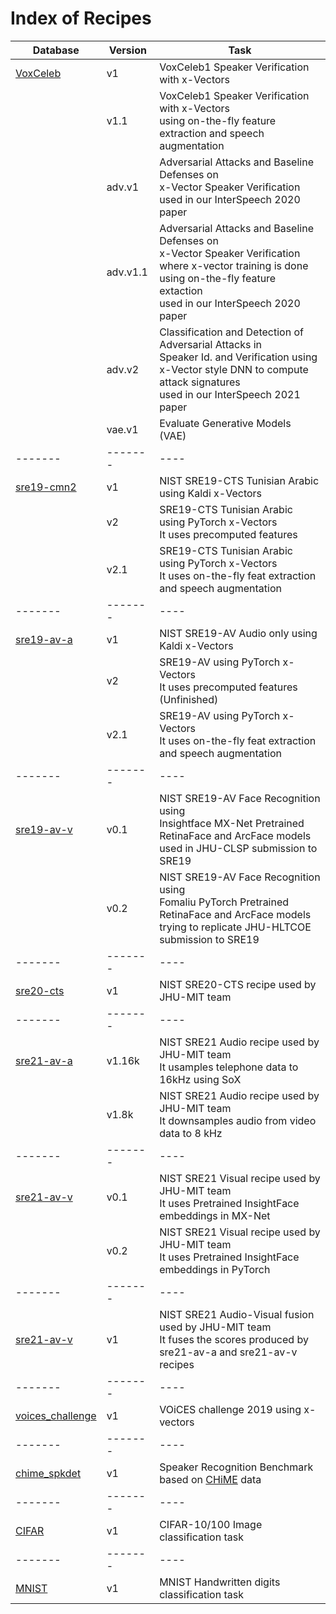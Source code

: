 # Index of Recipes

| Database | Version | Task |
| -------- | ------- | ---- |
| [VoxCeleb](http://www.robots.ox.ac.uk/~vgg/data/voxceleb) | v1 | VoxCeleb1 Speaker Verification with x-Vectors |
| | v1.1 | VoxCeleb1 Speaker Verification with x-Vectors <br> using on-the-fly feature extraction and speech augmentation |
| | adv.v1 | Adversarial Attacks and Baseline Defenses on <br> x-Vector Speaker Verification <br> used in our InterSpeech 2020 paper|
| | adv.v1.1 | Adversarial Attacks and Baseline Defenses on <br> x-Vector Speaker Verification <br> where x-vector training is done using on-the-fly feature extaction <br> used in our InterSpeech 2020 paper|
| | adv.v2 | Classification and Detection of Adversarial Attacks in <br> Speaker Id. and Verification using <br> x-Vector style DNN to compute attack signatures <br> used in our InterSpeech 2021 paper |
| | vae.v1 | Evaluate Generative Models (VAE) |
| ------- | ------- | ---- |
| [sre19-cmn2](https://www.nist.gov/itl/iad/mig/nist-2019-speaker-recognition-evaluation) | v1 | NIST SRE19-CTS Tunisian Arabic using Kaldi x-Vectors |
| | v2 | SRE19-CTS Tunisian Arabic using PyTorch x-Vectors <br> It uses precomputed features |
| | v2.1 | SRE19-CTS Tunisian Arabic using PyTorch x-Vectors <br> It uses on-the-fly feat extraction and speech augmentation |
| ------- | ------- | ---- |
| [sre19-av-a](https://www.nist.gov/itl/iad/mig/nist-2019-speaker-recognition-evaluation) | v1 | NIST SRE19-AV Audio only using Kaldi x-Vectors |
| | v2 | SRE19-AV using PyTorch x-Vectors <br> It uses precomputed features (Unfinished)|
| | v2.1 | SRE19-AV using PyTorch x-Vectors <br> It uses on-the-fly feat extraction and speech augmentation |
| ------- | ------- | ---- |
| [sre19-av-v](https://www.nist.gov/itl/iad/mig/nist-2019-speaker-recognition-evaluation) | v0.1 | NIST SRE19-AV Face Recognition using <br> Insightface MX-Net Pretrained RetinaFace and ArcFace models <br> used in JHU-CLSP submission to SRE19 |
| | v0.2 | NIST SRE19-AV Face Recognition using <br> Fomaliu PyTorch Pretrained RetinaFace and ArcFace models <br> trying to replicate JHU-HLTCOE submission to SRE19 |
| ------- | ------- | ---- |
| [sre20-cts](https://www.nist.gov/publications/nist-2020-cts-speaker-recognition-challenge-evaluation-plan) | v1 | NIST SRE20-CTS recipe used by JHU-MIT team |
| ------- | ------- | ---- |
| [sre21-av-a](https://www.nist.gov/itl/iad/mig/nist-2021-speaker-recognition-evaluation-sre21) | v1.16k | NIST SRE21 Audio recipe used by JHU-MIT team <br> It usamples telephone data to 16kHz using SoX |
| | v1.8k | NIST SRE21 Audio recipe used by JHU-MIT team <br> It downsamples audio from video data to 8 kHz |
| ------- | ------- | ---- |
| [sre21-av-v](https://www.nist.gov/itl/iad/mig/nist-2021-speaker-recognition-evaluation-sre21) | v0.1 | NIST SRE21 Visual recipe used by JHU-MIT team <br> It uses Pretrained InsightFace embeddings in MX-Net |
| | v0.2 | NIST SRE21 Visual recipe used by JHU-MIT team <br> It uses Pretrained InsightFace embeddings in PyTorch |
| ------- | ------- | ---- |
| [sre21-av-v](https://www.nist.gov/itl/iad/mig/nist-2021-speaker-recognition-evaluation-sre21) | v1 | NIST SRE21 Audio-Visual fusion used by JHU-MIT team <br> It fuses the scores produced by sre21-av-a and sre21-av-v recipes |
| ------- | ------- | ---- |
| [voices_challenge](https://iqtlabs.github.io/voices/downloads/) | v1 | VOiCES challenge 2019 using x-vectors |
| ------- | ------- | ---- |
| [chime_spkdet](https://www.isca-speech.org/archive/Interspeech_2019/pdfs/2174.pdf) | v1 | Speaker Recognition Benchmark based on [CHiME](http://spandh.dcs.shef.ac.uk/chime_challenge/CHiME5/data.html) data |
| ------- | ------- | ---- |
| [CIFAR](https://www.cs.toronto.edu/~kriz/cifar.html) | v1 | CIFAR-10/100 Image classification task|
| ------- | ------- | ---- |
| [MNIST](http://yann.lecun.com/exdb/mnist/) | v1 | MNIST Handwritten digits classification task|
